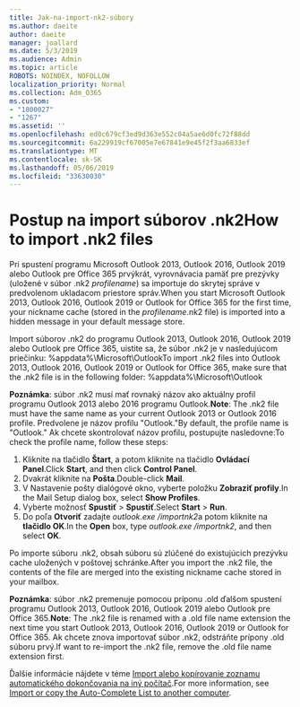 ```yaml
---
title: Jak-na-import-nk2-súbory
ms.author: daeite
author: daeite
manager: joallard
ms.date: 5/3/2019
ms.audience: Admin
ms.topic: article
ROBOTS: NOINDEX, NOFOLLOW
localization_priority: Normal
ms.collection: Adm_O365
ms.custom:
- "1800027"
- "1267"
ms.assetid: ''
ms.openlocfilehash: ed0c679cf3ed9d363e552c04a5ae6d0fc72f88dd
ms.sourcegitcommit: 6a229919cf67005e7e67841e9e45f2f3aa6833ef
ms.translationtype: MT
ms.contentlocale: sk-SK
ms.lasthandoff: 05/06/2019
ms.locfileid: "33630030"
---
```

# <a name="how-to-import-nk2-files"></a><span data-ttu-id="46280-102">Postup na import súborov .nk2</span><span class="sxs-lookup"><span data-stu-id="46280-102">How to import .nk2 files</span></span> 

<span data-ttu-id="46280-103">Pri spustení programu Microsoft Outlook 2013, Outlook 2016, Outlook 2019 alebo Outlook pre Office 365 prvýkrát, vyrovnávacia pamäť pre prezývky (uložené v súbor .nk2 *profilename*) sa importuje do skrytej správe v predvolenom ukladacom priestore správ.</span><span class="sxs-lookup"><span data-stu-id="46280-103">When you start Microsoft Outlook 2013, Outlook 2016, Outlook 2019 or Outlook for Office 365 for the first time, your nickname cache (stored in the *profilename*.nk2 file) is imported into a hidden message in your default message store.</span></span>

<span data-ttu-id="46280-104">Import súborov .nk2 do programu Outlook 2013, Outlook 2016, Outlook 2019 alebo Outlook pre Office 365, uistite sa, že súbor .nk2 je v nasledujúcom priečinku: %appdata%\Microsoft\Outlook</span><span class="sxs-lookup"><span data-stu-id="46280-104">To import .nk2 files into Outlook 2013, Outlook 2016, Outlook 2019 or Outlook for Office 365, make sure that the .nk2 file is in the following folder: %appdata%\Microsoft\Outlook</span></span>

<span data-ttu-id="46280-105">**Poznámka**: súbor .nk2 musí mať rovnaký názov ako aktuálny profil programu Outlook 2013 alebo 2016 programu Outlook.</span><span class="sxs-lookup"><span data-stu-id="46280-105">**Note**: The .nk2 file must have the same name as your current Outlook 2013 or Outlook 2016 profile.</span></span> <span data-ttu-id="46280-106">Predvolene je názov profilu "Outlook."</span><span class="sxs-lookup"><span data-stu-id="46280-106">By default, the profile name is "Outlook."</span></span> <span data-ttu-id="46280-107">Ak chcete skontrolovať názov profilu, postupujte nasledovne:</span><span class="sxs-lookup"><span data-stu-id="46280-107">To check the profile name, follow these steps:</span></span> 
1. <span data-ttu-id="46280-108">Kliknite na tlačidlo **Štart**, a potom kliknite na tlačidlo **Ovládací Panel**.</span><span class="sxs-lookup"><span data-stu-id="46280-108">Click **Start**, and then click **Control Panel**.</span></span>
2. <span data-ttu-id="46280-109">Dvakrát kliknite na **Pošta**.</span><span class="sxs-lookup"><span data-stu-id="46280-109">Double-click **Mail**.</span></span>
3. <span data-ttu-id="46280-110">V Nastavenie pošty dialógové okno, vyberte položku **Zobraziť profily**.</span><span class="sxs-lookup"><span data-stu-id="46280-110">In the Mail Setup dialog box, select **Show Profiles**.</span></span>
4. <span data-ttu-id="46280-111">Vyberte možnosť **Spustiť** > **Spustiť**.</span><span class="sxs-lookup"><span data-stu-id="46280-111">Select **Start** > **Run**.</span></span>
5. <span data-ttu-id="46280-112">Do poľa **Otvoriť** zadajte *outlook.exe /importnk2*a potom kliknite na **tlačidlo OK**.</span><span class="sxs-lookup"><span data-stu-id="46280-112">In the **Open** box, type *outlook.exe /importnk2*, and then select **OK**.</span></span> 

<span data-ttu-id="46280-113">Po importe súboru .nk2, obsah súboru sú zlúčené do existujúcich prezývku cache uložených v poštovej schránke.</span><span class="sxs-lookup"><span data-stu-id="46280-113">After you import the .nk2 file, the contents of the file are merged into the existing nickname cache stored in your mailbox.</span></span>

<span data-ttu-id="46280-114">**Poznámka**: súbor .nk2 premenuje pomocou príponu .old ďalšom spustení programu Outlook 2013, Outlook 2016, Outlook 2019 alebo Outlook pre Office 365.</span><span class="sxs-lookup"><span data-stu-id="46280-114">**Note**: The .nk2 file is renamed with a .old file name extension the next time you start Outlook 2013, Outlook 2016, Outlook 2019 or Outlook for Office 365.</span></span> <span data-ttu-id="46280-115">Ak chcete znova importovať súbor .nk2, odstráňte prípony .old súboru prvý.</span><span class="sxs-lookup"><span data-stu-id="46280-115">If want to re-import the .nk2 file, remove the .old file name extension first.</span></span>

<span data-ttu-id="46280-116">Ďalšie informácie nájdete v téme [Import alebo kopírovanie zoznamu automatického dokončovania na iný počítač](https://support.microsoft.com/en-us/help/2806550/how-to-import-nk2-files-into-outlook%).</span><span class="sxs-lookup"><span data-stu-id="46280-116">For more information, see [Import or copy the Auto-Complete List to another computer](https://support.microsoft.com/en-us/help/2806550/how-to-import-nk2-files-into-outlook%).</span></span>